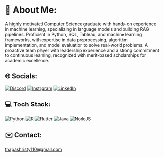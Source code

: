 # 💫 About Me:

A highly motivated Computer Science graduate with hands-on experience in machine learning, specializing in language models and building RAG pipelines. Proficient in Python, SQL, Tableau, and machine learning frameworks, with expertise in data preprocessing, algorithm implementation, and model evaluation to solve real-world problems. A proactive team player with leadership experience and a strong commitment to continuous learning, recognized with merit-based scholarships for academic excellence.

## 🌐 Socials:

[![Discord](https://img.shields.io/badge/Discord-%237289DA.svg?logo=discord&logoColor=white)](https://discord.gg/shristy13) [![Instagram](https://img.shields.io/badge/Instagram-%23E4405F.svg?logo=Instagram&logoColor=white)](https://instagram.com/shristy_13000) [![LinkedIn](https://img.shields.io/badge/LinkedIn-%230077B5.svg?logo=linkedin&logoColor=white)](https://www.linkedin.com/in/shristythapa/)

## 💻 Tech Stack:

![Python](https://img.shields.io/badge/python-3670A0?style=for-the-badge&logo=python&logoColor=ffdd54) ![R](https://img.shields.io/badge/r-%23276DC3.svg?style=for-the-badge&logo=r&logoColor=white) ![Flutter](https://img.shields.io/badge/Flutter-%2302569B.svg?style=for-the-badge&logo=Flutter&logoColor=white) ![Java](https://img.shields.io/badge/java-%23ED8B00.svg?style=for-the-badge&logo=openjdk&logoColor=white) ![NodeJS](https://img.shields.io/badge/node.js-6DA55F?style=for-the-badge&logo=node.js&logoColor=white)

## ✉️ Contact:
thapashristy110@gmail.com
